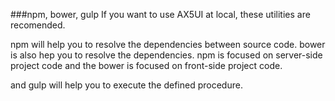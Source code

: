 ###npm, bower, gulp
If you want to use AX5UI at local, these utilities are recomended.

npm will help you to resolve the dependencies between source code. bower is also hep you to resolve the dependencies. npm is focused on server-side project code and the bower is focused on front-side project code.

and gulp will help you to execute the defined procedure.

